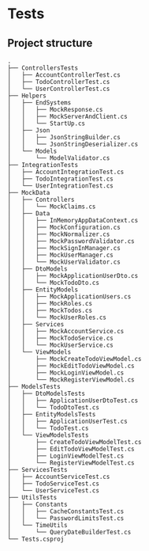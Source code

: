 # Tests

## Project structure
    .
    ├── ControllersTests
    │   ├── AccountControllerTest.cs
    │   ├── TodoControllerTest.cs
    │   └── UserControllerTest.cs
    ├── Helpers
    │   ├── EndSystems
    │   │   ├── MockResponse.cs
    │   │   ├── MockServerAndClient.cs
    │   │   └── StartUp.cs
    │   ├── Json
    │   │   ├── JsonStringBuilder.cs
    │   │   └── JsonStringDeserializer.cs
    │   └── Models
    │       └── ModelValidator.cs
    ├── IntegrationTests
    │   ├── AccountIntegrationTest.cs
    │   ├── TodoIntegrationTest.cs
    │   └── UserIntegrationTest.cs
    ├── MockData
    │   ├── Controllers
    │   │   └── MockClaims.cs
    │   ├── Data
    │   │   ├── InMemoryAppDataContext.cs
    │   │   ├── MockConfiguration.cs
    │   │   ├── MockNormalizer.cs
    │   │   ├── MockPasswordValidator.cs
    │   │   ├── MockSignInManager.cs
    │   │   ├── MockUserManager.cs
    │   │   └── MockUserValidator.cs
    │   ├── DtoModels
    │   │   ├── MockApplicationUserDto.cs
    │   │   └── MockTodoDto.cs
    │   ├── EntityModels
    │   │   ├── MockApplicationUsers.cs
    │   │   ├── MockRoles.cs
    │   │   ├── MockTodos.cs
    │   │   └── MockUserRoles.cs
    │   ├── Services
    │   │   ├── MockAccountService.cs
    │   │   ├── MockTodoService.cs
    │   │   └── MockUserService.cs
    │   └── ViewModels
    │       ├── MockCreateTodoViewModel.cs
    │       ├── MockEditTodoViewModel.cs
    │       ├── MockLoginViewModel.cs
    │       └── MockRegisterViewModel.cs
    ├── ModelsTests
    │   ├── DtoModelsTests
    │   │   ├── ApplicationUserDtoTest.cs
    │   │   └── TodoDtoTest.cs
    │   ├── EntityModelsTests
    │   │   ├── ApplicationUserTest.cs
    │   │   └── TodoTest.cs
    │   └── ViewModelsTests
    │       ├── CreateTodoViewModelTest.cs
    │       ├── EditTodoViewModelTest.cs
    │       ├── LoginViewModelTest.cs
    │       └── RegisterViewModelTest.cs
    ├── ServicesTests
    │   ├── AccountServiceTest.cs
    │   ├── TodoServiceTest.cs
    │   └── UserServiceTest.cs
    ├── UtilsTests
    │   ├── Constants
    │   │   ├── CacheConstantsTest.cs
    │   │   └── PasswordLimitsTest.cs
    │   └── TimeUtils
    │       └── QueryDateBuilderTest.cs
    └── Tests.csproj